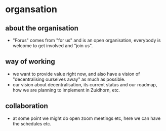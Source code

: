 # organsation

## about the organisation
* "Forus" comes from "for us" and is an open organisation, everybody is welcome to get involved and "join us".

## way of working
* we want to provide value right now, and also have a vision of "decentralising ourselves away" as much as possible.
* our vision about decentralisation, its current status and our roadmap, how we are planning to implement in Zuidhorn, etc.

## collaboration
* at some point we might do open zoom meetings etc, here we can have the schedules etc.
